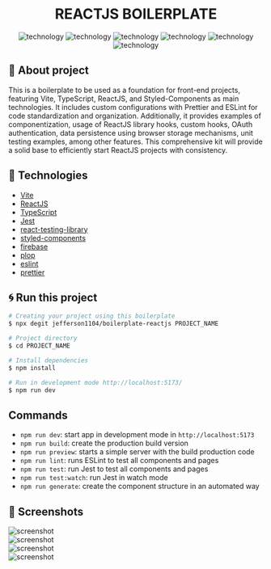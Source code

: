 <div align="center" style="margin-bottom: 20px;">
  <div>
    <h1>REACTJS BOILERPLATE</h1>
  </div>

  <div align="center">
    <img alt="technology" src="https://img.shields.io/badge/Vite-B73BFE?style=for-the-badge&logo=vite&logoColor=FFD62E">
    <img alt="technology" src="https://img.shields.io/badge/React-20232A?style=for-the-badge&logo=react&logoColor=61DAFB">
    <img alt="technology" src="https://img.shields.io/badge/TypeScript-007ACC?style=for-the-badge&logo=typescript&logoColor=white">
    <img alt="technology" src="https://img.shields.io/badge/Jest-C21325?style=for-the-badge&logo=jest&logoColor=white">
    <img alt="technology" src="https://img.shields.io/badge/styled--components-DB7093?style=for-the-badge&logo=styled-components&logoColor=white">
    <img alt="technology" src="https://img.shields.io/badge/firebase-ffca28?style=for-the-badge&logo=firebase&logoColor=black">
  </div>
</div>

## :memo: About project

This is a boilerplate to be used as a foundation for front-end projects, featuring Vite, TypeScript, ReactJS, and Styled-Components as main technologies. It includes custom configurations with Prettier and ESLint for code standardization and organization. Additionally, it provides examples of componentization, usage of ReactJS library hooks, custom hooks, OAuth authentication, data persistence using browser storage mechanisms, unit testing examples, among other features. This comprehensive kit will provide a solid base to efficiently start ReactJS projects with consistency.

## :rocket: Technologies

- [Vite](https://vitejs.dev/)
- [ReactJS](https://pt-br.reactjs.org/)
- [TypeScript](https://www.typescriptlang.org/docs/)
- [Jest](https://jestjs.io/pt-BR/)
- [react-testing-library](https://testing-library.com/docs/react-testing-library/intro/)
- [styled-components](https://styled-components.com/)
- [firebase](https://firebase.google.com/docs)
- [plop](https://plopjs.com/)
- [eslint](https://eslint.org/)
- [prettier](https://prettier.io/)

## :cyclone: Run this project

```bash
# Creating your project using this boilerplate
$ npx degit jefferson1104/boilerplate-reactjs PROJECT_NAME

# Project directory
$ cd PROJECT_NAME

# Install dependencies
$ npm install

# Run in development mode http://localhost:5173/
$ npm run dev
```

## Commands

- `npm run dev`: start app in development mode in `http://localhost:5173`
- `npm run build`: create the production build version
- `npm run preview`: starts a simple server with the build production code
- `npm run lint`: runs ESLint to test all components and pages
- `npm run test`: run Jest to test all components and pages
- `npm run test:watch`: run Jest in watch mode
- `npm run generate`: create the component structure in an automated way

## 🎨 Screenshots

<div style="display:flex;flex-direction:column">
  <img alt="screenshot" src="screenshot-01.png">
  <img alt="screenshot" src="screenshot-02.png">
  <img alt="screenshot" src="screenshot-03.png">
  <img alt="screenshot" src="screenshot-04.png">
</div>
